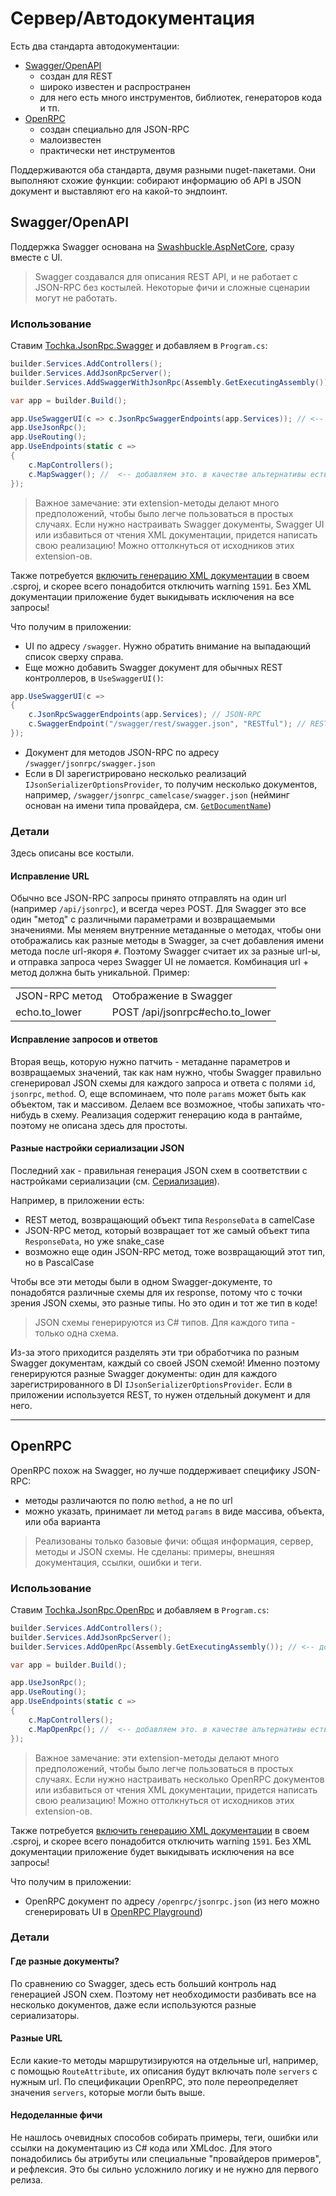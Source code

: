 # Сервер/Автодокументация

Есть два стандарта автодокументации:

* [Swagger/OpenAPI](https://swagger.io/)
  * создан для REST
  * широко известен и распространен
  * для него есть много инструментов, библиотек, генераторов кода и тп.
* [OpenRPC](https://open-rpc.org/)
  * создан специально для JSON-RPC
  * малоизвестен
  * практически нет инструментов

Поддерживаются оба стандарта, двумя разными nuget-пакетами. Они выполняют схожие функции: собирают информацию об API в JSON документ и выставляют его на какой-то эндпоинт.

## Swagger/OpenAPI

Поддержка Swagger основана на [Swashbuckle.AspNetCore](https://github.com/domaindrivendev/Swashbuckle.AspNetCore), сразу вместе с UI.

> Swagger создавался для описания REST API, и не работает с JSON-RPC без костылей. Некоторые фичи и сложные сценарии могут не работать.

### Использование

Ставим [Tochka.JsonRpc.Swagger](https://www.nuget.org/packages/Tochka.JsonRpc.Swagger/) и добавляем в `Program.cs`:

```cs
builder.Services.AddControllers();
builder.Services.AddJsonRpcServer();
builder.Services.AddSwaggerWithJsonRpc(Assembly.GetExecutingAssembly()); // <-- добавляем это

var app = builder.Build();

app.UseSwaggerUI(c => c.JsonRpcSwaggerEndpoints(app.Services)); // <-- добавляем это, если нужен UI
app.UseJsonRpc();
app.UseRouting();
app.UseEndpoints(static c =>
{
    c.MapControllers();
    c.MapSwagger(); //  <-- добавляем это. в качестве альтернативы есть UseSwagger()
});
```

> Важное замечание: эти extension-методы делают много предположений, чтобы было легче пользоваться в простых случаях. Если нужно настраивать Swagger документы, Swagger UI или избавиться от чтения XML документации, придется написать свою реализацию! Можно оттолкнуться от исходников этих extension-ов.

Также потребуется [включить генерацию XML документации](https://docs.microsoft.com/en-us/dotnet/csharp/codedoc) в своем .csproj, и скорее всего понадобится отключить warning `1591`. Без XML документации приложение будет выкидывать исключения на все запросы!

Что получим в приложении:

* UI по адресу `/swagger`. Нужно обратить внимание на выпадающий список сверху справа.
* Еще можно добавить Swagger документ для обычных REST контроллеров, в `UseSwaggerUI()`:
```cs
app.UseSwaggerUI(c =>
{
    c.JsonRpcSwaggerEndpoints(app.Services); // JSON-RPC
    c.SwaggerEndpoint("/swagger/rest/swagger.json", "RESTful"); // REST
});
```
* Документ для методов JSON-RPC по адресу `/swagger/jsonrpc/swagger.json`
* Если в DI зарегистрировано несколько реализаций `IJsonSerializerOptionsProvider`, то получим несколько документов, например, `/swagger/jsonrpc_camelcase/swagger.json` (нейминг основан на имени типа провайдера, см. [`GetDocumentName`](https://github.com/tochka-public/Tochka.JsonRpc/blob/master/src/Tochka.JsonRpc.ApiExplorer/Utils.cs))

### Детали

Здесь описаны все костыли.

#### Исправление URL

Обычно все JSON-RPC запросы принято отправлять на один url (например `/api/jsonrpc`), и всегда через POST. Для Swagger это все один "метод" с различными параметрами и возвращаемыми значениями.
Мы меняем внутренние метаданные о методах, чтобы они отображались как разные методы в Swagger, за счет добавления имени метода после url-якоря `#`.
Поэтому Swagger считает их за разные url-ы, и отправка запроса через Swagger UI не ломается. Комбинация url + метод должна быть уникальной.
Пример:

<table>
<tr>
    <td>
        JSON-RPC метод
    </td>
    <td>
        Отображение в Swagger
    </td>
</tr>
<tr>
    <td>
        echo.to_lower
    </td>
    <td>
        POST /api/jsonrpc#echo.to_lower
    </td>
</tr>
</table>

#### Исправление запросов и ответов

Вторая вещь, которую нужно патчить - метаданне параметров и возвращаемых значений, так как нам нужно, чтобы Swagger правильно сгенерировал JSON схемы для каждого запроса и ответа с полями `id`, `jsonrpc`, `method`. О, еще вспоминаем, что поле `params` может быть как объектом, так и массивом. Делаем все возможное, чтобы запихать что-нибудь в схему. Реализация содержит генерацию кода в рантайме, поэтому не описана здесь для простоты.

#### Разные настройки сериализации JSON

Последний хак - правильная генерация JSON схем в соответствии с настройками сериализации (см. [Сериализация](serialization)).

Например, в приложении есть:

* REST метод, возвращающий объект типа `ResponseData` в camelCase
* JSON-RPC метод, который возвращает тот же самый объект типа `ResponseData`, но уже snake_case
* возможно еще один JSON-RPC метод, тоже возвращающий этот тип, но в PascalCase

Чтобы все эти методы были в одном Swagger-документе, то понадобятся различные схемы для их response, потому что с точки зрения JSON схемы, это разные типы. Но это один и тот же тип в коде!

> JSON схемы генерируются из C# типов. Для каждого типа - только одна схема.

Из-за этого приходится разделять эти три обработчика по разным Swagger документам, каждый со своей JSON схемой! Именно поэтому генерируются разные Swagger документы: один для каждого зарегистрированного в DI `IJsonSerializerOptionsProvider`. Если в приложении используется REST, то нужен отдельный документ и для него.

---

## OpenRPC

OpenRPC похож на Swagger, но лучше поддерживает специфику JSON-RPC:

* методы различаются по полю `method`, а не по url
* можно указать, принимает ли метод `params` в виде массива, объекта, или оба варианта

> Реализованы только базовые фичи: общая информация, сервер, методы и JSON схемы. Не сделаны: примеры, внешняя документация, ссылки, ошибки и теги.

### Использование

Ставим [Tochka.JsonRpc.OpenRpc](https://www.nuget.org/packages/Tochka.JsonRpc.OpenRpc/) и добавляем в `Program.cs`:

```cs
builder.Services.AddControllers();
builder.Services.AddJsonRpcServer();
builder.Services.AddOpenRpc(Assembly.GetExecutingAssembly()); // <-- добавляем это

var app = builder.Build();

app.UseJsonRpc();
app.UseRouting();
app.UseEndpoints(static c =>
{
    c.MapControllers();
    c.MapOpenRpc(); //  <-- добавляем это. в качестве альтернативы есть UseOpenRpc()
});
```

> Важное замечание: эти extension-методы делают много предположений, чтобы было легче пользоваться в простых случаях. Если нужно настраивать несколько OpenRPC документов или избавиться от чтения XML документации, придется написать свою реализацию! Можно оттолкнуться от исходников этих extension-ов.

Также потребуется [включить генерацию XML документации](https://docs.microsoft.com/en-us/dotnet/csharp/codedoc) в своем .csproj, и скорее всего понадобится отключить warning `1591`. Без XML документации приложение будет выкидывать исключения на все запросы!

Что получим в приложении:

* OpenRPC документ по адресу `/openrpc/jsonrpc.json` (из него можно сгенерировать UI в [OpenRPC Playground](https://playground.open-rpc.org/))

### Детали

#### Где разные документы?

По сравнению со Swagger, здесь есть больший контроль над генерацией JSON схем. Поэтому нет необходимости разбивать все на несколько документов, даже если используются разные сериализаторы.

#### Разные URL

Если какие-то методы маршрутизируются на отдельные url, например, с помощью `RouteAttribute`, их описания будут включать поле `servers` с нужным url. По спецификации OpenRPC, это поле переопределяет значения `servers`, которые могли быть выше.

#### Недоделанные фичи

Не нашлось очевидных способов собирать примеры, теги, ошибки или ссылки на документацию из C# кода или XMLdoc. Для этого понадобились бы атрибуты или специальные "провайдеров примеров", и рефлексия. Это бы сильно усложнило логику и не нужно для первого релиза.

